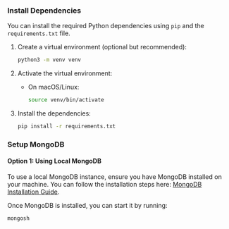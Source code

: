 ### Install Dependencies

You can install the required Python dependencies using `pip` and the `requirements.txt` file.

1. Create a virtual environment (optional but recommended):

   ```bash
   python3 -m venv venv
   ```

2. Activate the virtual environment:

   - On macOS/Linux:
     ```bash
     source venv/bin/activate
     ```

3. Install the dependencies:

   ```bash
   pip install -r requirements.txt
   ```

### Setup MongoDB

#### **Option 1: Using Local MongoDB**

To use a local MongoDB instance, ensure you have MongoDB installed on your machine. You can follow the installation steps here: [MongoDB Installation Guide](https://www.mongodb.com/docs/manual/installation/).

Once MongoDB is installed, you can start it by running:

```bash
mongosh
```
